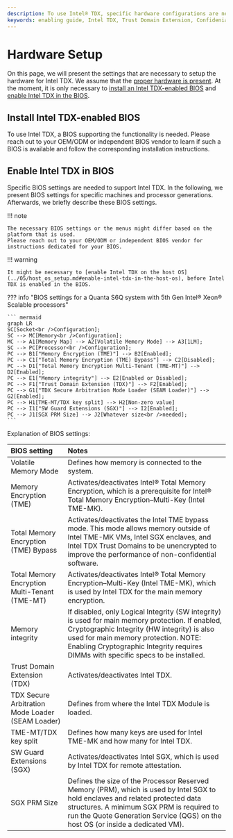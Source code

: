 ```yaml
---
description: To use Intel® TDX, specific hardware configurations are needed. This includes the installation of an Intel TDX-enabled BIOs and the correct BIOS settings.
keywords: enabling guide, Intel TDX, Trust Domain Extension, Confidenial Computing, hardware setup, hardware configuration
---
```

<!---
Copyright (C) 2024 Intel Corporation
SPDX-License-Identifier: CC-BY-4.0
-->

# Hardware Setup

On this page, we will present the settings that are necessary to setup the hardware for Intel TDX.
We assume that the [proper hardware is present](../03/hardware_selection.md).
At the moment, it is only necessary to [install an Intel TDX-enabled BIOS](#install-intel-tdx-enabled-bios) and [enable Intel TDX in the BIOS](#enable-intel-tdx-in-bios).


## Install Intel TDX-enabled BIOS

To use Intel TDX, a BIOS supporting the functionality is needed.
Please reach out to your OEM/ODM or independent BIOS vendor to learn if such a BIOS is available and follow the corresponding installation instructions.


## Enable Intel TDX in BIOS

Specific BIOS settings are needed to support Intel TDX.
In the following, we present BIOS settings for specific machines and processor generations.
Afterwards, we briefly describe these BIOS settings.

!!! note

    The necessary BIOS settings or the menus might differ based on the platform that is used.
    Please reach out to your OEM/ODM or independent BIOS vendor for instructions dedicated for your BIOS.

!!! warning

    It might be necessary to [enable Intel TDX on the host OS](../05/host_os_setup.md#enable-intel-tdx-in-the-host-os), before Intel TDX is enabled in the BIOS.

<!-- TODO: Decide if a "programmable", but large graph should be used or just a figure.  -->
??? info "BIOS settings for a Quanta S6Q system with 5th Gen Intel® Xeon® Scalable processors"

    ``` mermaid
    graph LR
    SC[Socket<br />Configuration];
    SC --> MC[Memory<br />Configuration];
    MC --> A1[Memory Map] --> A2[Volatile Memory Mode] --> A3[1LM];
    SC --> PC[Processor<br />Configuration];
    PC --> B1["Memory Encryption (TME)"] --> B2[Enabled];
    PC --> C1["Total Memory Encryption (TME) Bypass"] --> C2[Disabled];
    PC --> D1["Total Memory Encryption Multi-Tenant (TME-MT)"] --> D2[Enabled];
    PC --> E1["Memory integrity"] --> E2[Enabled or Disabled];
    PC --> F1["Trust Domain Extension (TDX)"] --> F2[Enabled];
    PC --> G1["TDX Secure Arbitration Mode Loader (SEAM Loader)"] --> G2[Enabled];
    PC --> H1[TME-MT/TDX key split] --> H2[Non-zero value]
    PC --> I1["SW Guard Extensions (SGX)"] --> I2[Enabled];
    PC --> J1[SGX PRM Size] --> J2[Whatever size<br />needed];
    ```

Explanation of BIOS settings:

| BIOS setting | Notes |
| :----------- | :---- |
| Volatile Memory Mode | Defines how memory is connected to the system. |
| Memory Encryption (TME) | Activates/deactivates Intel® Total Memory Encryption, which is a prerequisite for Intel® Total Memory Encryption–Multi-Key (Intel TME-MK). |
| Total Memory Encryption (TME) Bypass | Activates/deactivates the Intel TME bypass mode. This mode allows memory outside of Intel TME-MK VMs, Intel SGX enclaves, and Intel TDX Trust Domains to be unencrypted to improve the performance of non-confidential software. |
| Total Memory Encryption Multi-Tenant (TME-MT) | Activates/deactivates Intel® Total Memory Encryption–Multi-Key (Intel TME-MK), which is used by Intel TDX for the main memory encryption. |
| Memory integrity | If disabled, only Logical Integrity (SW integrity) is used for main memory protection. If enabled, Cryptographic Integrity (HW integrity) is also used for main memory protection. NOTE: Enabling Cryptographic Integrity requires DIMMs with specific specs to be installed. |
| Trust Domain Extension (TDX) | Activates/deactivates Intel TDX. |
| TDX Secure Arbitration Mode Loader (SEAM Loader) | Defines from where the Intel TDX Module is loaded. |
| TME-MT/TDX key split | Defines how many keys are used for Intel TME-MK and how many for Intel TDX. |
| SW Guard Extensions (SGX) | Activates/deactivates Intel SGX, which is used by Intel TDX for remote attestation. |
| SGX PRM Size | Defines the size of the Processor Reserved Memory (PRM), which is used by Intel SGX to hold enclaves and related protected data structures. A minimum SGX PRM is required to run the Quote Generation Service (QGS) on the host OS (or inside a dedicated VM). |
